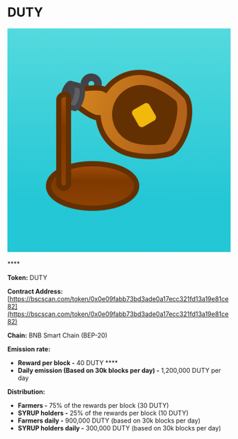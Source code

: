 # DUTY

![DUTY Token](../../.gitbook/assets/icon-square-512%20%281%29.png)

\*\*\*\*

**Token:** DUTY

**Contract Address:** [https://bscscan.com/token/0x0e09fabb73bd3ade0a17ecc321fd13a19e81ce82](https://bscscan.com/token/0x0e09fabb73bd3ade0a17ecc321fd13a19e81ce82) 

**Chain:** BNB Smart Chain \(BEP-20\)

**Emission rate:** 

* **Reward per block -**  40 DUTY                                                                                                       ****
* **Daily emission \(Based on 30k blocks per day\) -**  1,200,000 DUTY per day

**Distribution:**

* **Farmers -** 75% of the rewards per block \(30 DUTY\)
* **SYRUP holders -** 25% of the rewards per block \(10 DUTY\)
* **Farmers daily -** 900,000 DUTY \(based on 30k blocks per day\)
* **SYRUP holders daily -** 300,000 DUTY \(based on 30k blocks per day\)

